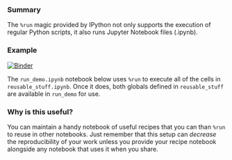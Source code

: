 ### Summary

The `%run` magic provided by IPython not only supports the execution of regular Python scripts, it also runs Jupyter Notebook files (.ipynb). 

### Example

[![Binder](https://mybinder.org/badge.svg)](https://mybinder.org/v2/gist/parente/8932dac5a430dba4c17f49af16568da7/master)

The `run_demo.ipynb` notebook below uses `%run` to execute all of the cells in `reusable_stuff.ipynb`. Once it does, both globals defined in `reusable_stuff` are available in `run_demo` for use.

### Why is this useful?

You can maintain a handy notebook of useful recipes that you can than `%run` to reuse in other notebooks. Just remember that this setup can *decrease* the reproducibility of your work unless you provide your recipe notebook alongside any notebook that uses it when you share.